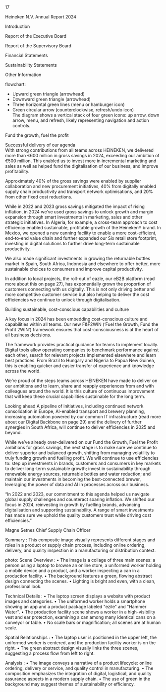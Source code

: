 17

Heineken
N.V.
Annual
Report
2024

Introduction

Report
of the
Executive
Board

Report
of the
Supervisory
Board <!-- marginalia, from page 0 (l=0.001,t=0.017,r=0.058,b=0.530), with ID 127f11c9-7343-4224-b5e0-5b5c09155b34 -->

Financial
Statements <!-- text, from page 0 (l=0.000,t=0.537,r=0.055,b=0.614), with ID 61003bc8-daa6-4f80-8dca-e1f3f867f230 -->

Sustainability
Statements <!-- marginalia, from page 0 (l=0.000,t=0.618,r=0.057,b=0.693), with ID 96bfa82f-aff8-4f87-b6dd-fc4f082a461e -->

Other
Information <!-- marginalia, from page 0 (l=-0.000,t=0.703,r=0.057,b=0.769), with ID 0df0c84b-2fa7-4dfc-b78e-15a835d91aa5 -->

flowchart:  
- Upward green triangle (arrowhead)  
- Downward green triangle (arrowhead)  
- Three horizontal green lines (menu or hamburger icon)  
- Green circular arrow (counterclockwise, refresh/undo icon)  
The diagram shows a vertical stack of four green icons: up arrow, down arrow, menu, and refresh, likely representing navigation and action controls. <!-- marginalia, from page 0 (l=0.000,t=0.786,r=0.057,b=0.963), with ID c645e487-f52d-4d18-86cc-84daca8a5e8e -->

Fund the growth, fuel the profit <!-- text, from page 0 (l=0.070,t=0.023,r=0.360,b=0.065), with ID 880bc565-5405-468d-9915-587e2fd687ce -->

Successful delivery of our agenda  
With strong contributions from all teams across HEINEKEN, we delivered more than €600 million in gross savings in 2024, exceeding our ambition of €500 million. This enabled us to invest more in incremental marketing and sales as well as helped fund the digitalisation of our business, and improve profitability. <!-- text, from page 0 (l=0.072,t=0.075,r=0.291,b=0.239), with ID 31988f37-81c3-47fd-bc62-59bf22bb7398 -->

Approximately 40% of the gross savings were enabled by supplier collaboration and new procurement initiatives, 40% from digitally enabled supply chain productivity and transport network optimisations, and 20% from other fixed cost reductions. <!-- text, from page 0 (l=0.073,t=0.243,r=0.291,b=0.359), with ID 0d703b0f-f02c-4965-ad4f-a830c851f73e -->

While in 2022 and 2023 gross savings mitigated the impact of rising inflation, in 2024 we’ve used gross savings to unlock growth and margin expansion through smart investments in marketing, sales and other strategic initiatives. In Algeria, for example, a cross-team approach to cost efficiency enabled sustainable, profitable growth of the Heineken® brand. In Mexico, we opened a new canning facility to enable a more cost-efficient, end-to-end value chain and further expanded our Six retail store footprint, investing in digital solutions to further drive long-term sustainable productivity. <!-- text, from page 0 (l=0.073,t=0.362,r=0.295,b=0.594), with ID ce150b70-b3cf-4bc8-b706-ab8bfac18cbb -->

We also made significant investments in growing the returnable bottles market in Spain, South Africa, Indonesia and elsewhere to offer better, more sustainable choices to consumers and improve capital productivity. <!-- text, from page 0 (l=0.299,t=0.074,r=0.518,b=0.174), with ID 68abb984-267b-4742-a102-69f0b1a622b6 -->

In addition to local projects, the roll-out of eazle, our eB2B platform (read more about this on page 27), has exponentially grown the proportion of customers connecting with us digitally. This is not only driving better and more competitive customer service but also helping to deliver the cost efficiencies we continue to unlock through digitalisation. <!-- text, from page 0 (l=0.300,t=0.177,r=0.519,b=0.315), with ID 540e822f-9d7f-40a5-a1c3-08da4959dae9 -->

Building sustainable, cost-conscious capabilities and culture

A key focus in 2024 has been embedding cost-conscious culture and capabilities within all teams. Our new F&F2WIN (‘Fuel the Growth, Fund the Profit 2WIN’) framework ensures that cost-consciousness is at the heart of all business decisions. <!-- text, from page 0 (l=0.300,t=0.320,r=0.524,b=0.468), with ID 0f364c9a-f610-47d8-95e4-9df00d69f259 -->

The framework provides practical guidance for
teams to implement locally. Digital tools allow
operating companies to benchmark performance
against each other, search for relevant projects
implemented elsewhere and learn best practices.
From Brazil to Hungary and Nigeria to Papua New
Guinea, this is enabling quicker and easier transfer of
experience and knowledge across the world. <!-- text, from page 0 (l=0.301,t=0.471,r=0.522,b=0.626), with ID 6bbeb362-f9d9-42fa-bbd3-51491929b85d -->

We’re proud of the steps teams across HEINEKEN have made to deliver on our ambitions and to learn, share and reapply experiences from and with colleagues around the world. It is this culture of continuous improvement that will keep these crucial capabilities sustainable for the long term. <!-- text, from page 0 (l=0.527,t=0.073,r=0.749,b=0.194), with ID b79da580-3630-4495-9021-915c44f86fed -->

Looking ahead
A pipeline of initiatives, including continued network consolidation in Europe, AI-enabled transport and brewery planning, increasing automation powered by our common IT infrastructure (read more about our Digital Backbone on page 29) and the delivery of further synergies in South Africa, will continue to deliver efficiencies in 2025 and beyond. <!-- text, from page 0 (l=0.528,t=0.199,r=0.747,b=0.362), with ID cce9a273-f5df-474d-af54-d1b0a7bd8048 -->

While we’ve already over-delivered on our Fund the Growth, Fuel the Profit ambitions for gross savings, the next stage is to make sure we continue to deliver superior and balanced growth, shifting from managing volatility to truly funding growth and fuelling profit. We will continue to use efficiencies to: step up investments in brands, customers and consumers in key markets to deliver long-term sustainable growth; invest in sustainability through renewable energy sources, returnable bottles and water reduction; and maintain our investments in becoming the best-connected brewer, leveraging the power of data and AI in processes across our business. <!-- text, from page 0 (l=0.528,t=0.365,r=0.749,b=0.631), with ID 54a47d55-f37a-4d73-9c64-e0fcb267eca1 -->

“In 2022 and 2023, our commitment to this agenda helped us navigate global supply challenges and counteract soaring inflation. We shifted our focus in 2024, reinvesting in growth by fuelling brands, advancing digitalisation and supporting sustainability. A range of smart investments has made sure we uphold the quality customers trust while driving cost efficiencies.”

Magne Setnes
Chief Supply Chain Officer <!-- text, from page 0 (l=0.768,t=0.114,r=0.969,b=0.609), with ID 1ee4fa5b-248f-4604-bc0b-644d087e8539 -->

Summary : This composite image visually represents different stages and roles in a product or supply chain process, including online ordering, delivery, and quality inspection in a manufacturing or distribution context.

photo:
Scene Overview :
  • The image is a collage of three main scenes: a person using a laptop to browse an online store, a uniformed worker holding a mobile device and a product, and a worker inspecting a can in a production facility.
  • The background features a green, flowing abstract design connecting the scenes.
  • Lighting is bright and even, with a clean, professional look.

Technical Details :
  • The laptop screen displays a website with product images and categories.
  • The uniformed worker holds a smartphone showing an app and a product package labeled "ezile" and "Hammer Water".
  • The production facility scene shows a worker in a high-visibility vest and ear protection, examining a can among many identical cans on a conveyor or table.
  • No scale bars or magnification; all scenes are at human scale.

Spatial Relationships :
  • The laptop user is positioned in the upper left, the uniformed worker is centered, and the production facility worker is on the right.
  • The green abstract design visually links the three scenes, suggesting a process flow from left to right.

Analysis :
  • The image conveys a narrative of a product lifecycle: online ordering, delivery or service, and quality control in manufacturing.
  • The composition emphasizes the integration of digital, logistical, and quality assurance aspects in a modern supply chain.
  • The use of green in the background may suggest themes of sustainability or efficiency. <!-- figure, from page 0 (l=0.065,t=0.622,r=0.872,b=1.000), with ID bb70ff83-ff0a-411a-924e-3a3f08517a4a -->